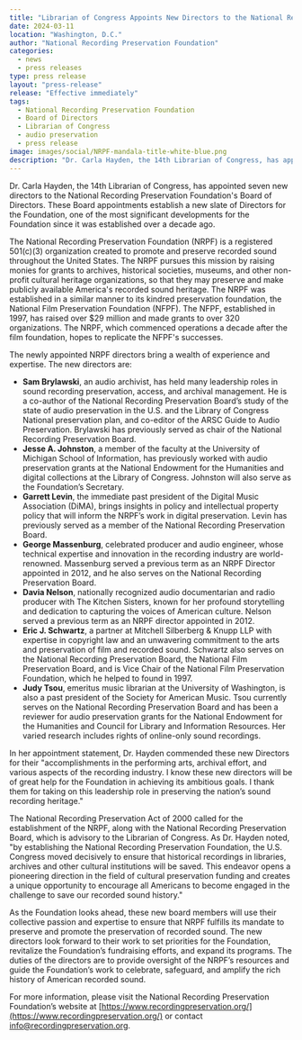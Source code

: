 ```yaml
---
title: "Librarian of Congress Appoints New Directors to the National Recording Preservation Foundation"
date: 2024-03-11
location: "Washington, D.C."
author: "National Recording Preservation Foundation"
categories: 
  - news
  - press releases
type: press release
layout: "press-release"
release: "Effective immediately"
tags:
  - National Recording Preservation Foundation
  - Board of Directors
  - Librarian of Congress
  - audio preservation
  - press release 
image: images/social/NRPF-mandala-title-white-blue.png
description: "Dr. Carla Hayden, the 14th Librarian of Congress, has appointed seven new directors to the National Recording Preservation Foundation's Board of Directors. These Board appointments establish a new slate of NRPF Directors, one of the most significant developments for the Foundation since it was established over a decade ago. Directors serve four-year terms and oversee the programs and resources of the Foundation."
---
```


Dr. Carla Hayden, the 14th Librarian of Congress, has appointed seven new directors to the National Recording Preservation Foundation's Board of Directors. These Board appointments establish a new slate of Directors for the Foundation, one of the most significant developments for the Foundation since it was established over a decade ago.

The National Recording Preservation Foundation (NRPF) is a registered 501(c)(3) organization created to promote and preserve recorded sound throughout the United States. The NRPF pursues this mission by raising monies for grants to archives, historical societies, museums, and other non-profit cultural heritage organizations, so that they may preserve and make publicly available America's recorded sound heritage. The NRPF was established in a similar manner to its kindred preservation foundation, the National Film Preservation Foundation (NFPF). The NFPF, established in 1997, has raised over $29 million and made grants to over 320 organizations. The NRPF, which commenced operations a decade after the film foundation, hopes to replicate the NFPF's successes.

The newly appointed NRPF directors bring a wealth of experience and expertise. The new directors are:

* **Sam Brylawski**, an audio archivist, has held many leadership roles in sound recording preservation, access, and archival management. He is a co-author of the National Recording Preservation Board’s study of the state of audio preservation in the U.S. and the Library of Congress National preservation plan, and co-editor of the ARSC Guide to Audio Preservation. Brylawski has previously served as chair of the National Recording Preservation Board.
* **Jesse A. Johnston**, a member of the faculty at the University of Michigan School of Information, has previously worked with audio preservation grants at the National Endowment for the Humanities and digital collections at the Library of Congress. Johnston will also serve as the Foundation’s Secretary.
* **Garrett Levin**, the immediate past president of the Digital Music Association (DiMA), brings insights in policy and intellectual property policy that will inform the NRPF’s work in digital preservation. Levin has previously served as a member of the National Recording Preservation Board.
* **George Massenburg**, celebrated producer and audio engineer, whose technical expertise and innovation in the recording industry are world-renowned. Massenburg served a previous term as an NRPF Director appointed in 2012, and he also serves on the National Recording Preservation Board.
* **Davia Nelson**, nationally recognized audio documentarian and radio producer with The Kitchen Sisters, known for her profound storytelling and dedication to capturing the voices of American culture. Nelson served a previous term as an NRPF director appointed in 2012.
* **Eric J. Schwartz**, a partner at Mitchell Silberberg & Knupp LLP with expertise in copyright law and an unwavering commitment to the arts and preservation of film and recorded sound. Schwartz also serves on the National Recording Preservation Board, the National Film Preservation Board, and is Vice Chair of the National Film Preservation Foundation, which he helped to found in 1997.
* **Judy Tsou**, emeritus music librarian at the University of Washington, is also a past president of the Society for American Music. Tsou currently serves on the National Recording Preservation Board and has been a reviewer for audio preservation grants for the National Endowment for the Humanities and Council for Library and Information Resources. Her varied research includes rights of online-only sound recordings.

In her appointment statement, Dr. Hayden commended these new Directors for their "accomplishments in the performing arts, archival effort, and various aspects of the recording industry. I know these new directors will be of great help for the Foundation in achieving its ambitious goals. I thank them for taking on this leadership role in preserving the nation’s sound recording heritage."

The National Recording Preservation Act of 2000 called for the establishment of the NRPF, along with the National Recording Preservation Board, which is advisory to the Librarian of Congress. As Dr. Hayden noted, "by establishing the National Recording Preservation Foundation, the U.S. Congress moved decisively to ensure that historical recordings in libraries, archives and other cultural institutions will be saved. This endeavor opens a pioneering direction in the field of cultural preservation funding and creates a unique opportunity to encourage all Americans to become engaged in the challenge to save our recorded sound history."

As the Foundation looks ahead, these new board members will use their collective passion and expertise to ensure that NRPF fulfills its mandate to preserve and promote the preservation of recorded sound. The new directors look forward to their work to set priorities for the Foundation, revitalize the Foundation’s fundraising efforts, and expand its programs. The duties of the directors are to provide oversight of the NRPF’s resources and guide the Foundation’s work to celebrate, safeguard, and amplify the rich history of American recorded sound.

For more information, please visit the National Recording Preservation Foundation’s website at [https://www.recordingpreservation.org/](https://www.recordingpreservation.org/) or contact [info@recordingpreservation.org](mailto:info@recordingpreservation.org).
